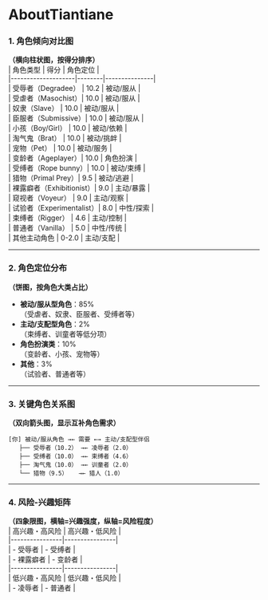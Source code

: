 # AboutTiantiane
### **1. 角色倾向对比图**  
**（横向柱状图，按得分排序）**  
| 角色类型          | 得分   | 角色定位      |  
|--------------------|--------|---------------|  
| 受辱者（Degradee） | 10.2   | 被动/服从     |  
| 受虐者（Masochist）| 10.0   | 被动/服从     |  
| 奴隶（Slave）      | 10.0   | 被动/服从     |  
| 臣服者（Submissive）| 10.0  | 被动/服从     |  
| 小孩（Boy/Girl）   | 10.0   | 被动/依赖     |  
| 淘气鬼（Brat）     | 10.0   | 被动/挑衅     |  
| 宠物（Pet）        | 10.0   | 被动/服务     |  
| 变龄者（Ageplayer）| 10.0   | 角色扮演      |  
| 受缚者（Rope bunny）| 10.0  | 被动/束缚     |  
| 猎物（Primal Prey）| 9.5    | 被动/逃避     |  
| 裸露癖者（Exhibitionist）| 9.0 | 主动/暴露    |  
| 窥视者（Voyeur）   | 9.0    | 主动/观察     |  
| 试验者（Experimentalist）| 8.0 | 中性/探索 |  
| 束缚者（Rigger）   | 4.6    | 主动/控制     |  
| 普通者（Vanilla）  | 5.0    | 中性/传统     |  
| 其他主动角色       | 0-2.0  | 主动/支配     |  

---

### **2. 角色定位分布**  
**（饼图，按角色大类占比）**  
- **被动/服从型角色**：85%  
  （受虐者、奴隶、臣服者、受缚者等）  
- **主动/支配型角色**：2%  
  （束缚者、训童者等低分项）  
- **角色扮演类**：10%  
  （变龄者、小孩、宠物等）  
- **其他**：3%  
  （试验者、普通者等）  

---

### **3. 关键角色关系图**  
**（双向箭头图，显示互补角色需求）**  
```
[你] 被动/服从角色 →← 需要 ←→ 主动/支配型伴侣  
   ├── 受辱者（10.2） →← 凌辱者（2.0）  
   ├── 受缚者（10.0） →← 束缚者（4.6）  
   ├── 淘气鬼（10.0） →← 训童者（2.0）  
   └── 猎物（9.5）   →← 猎人（1.0）  
```

---

### **4. 风险-兴趣矩阵**  
**（四象限图，横轴=兴趣强度，纵轴=风险程度）**  
| 高兴趣・高风险 | 高兴趣・低风险 |  
|----------------|----------------|  
| - 受辱者       | - 受缚者       |  
| - 裸露癖者     | - 变龄者       |  
|----------------|----------------|  
| 低兴趣・高风险 | 低兴趣・低风险 |  
| - 凌辱者       | - 普通者       |
